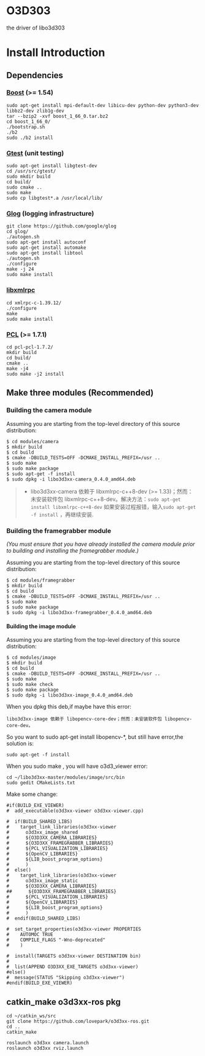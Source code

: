 # O3D303
the driver of libo3d303

# Install Introduction

## Dependencies

### [Boost](http://www.boost.org) (>= 1.54)  
```
sudo apt-get install mpi-default-dev libicu-dev python-dev python3-dev libbz2-dev zlib1g-dev
tar --bzip2 -xvf boost_1_66_0.tar.bz2
cd boost_1_66_0/
./bootstrap.sh
./b2
sudo ./b2 install
```

### [Gtest](https://github.com/google/googletest) (unit testing)
```
sudo apt-get install libgtest-dev 
cd /usr/src/gtest/
sudo mkdir build
cd build/
sudo cmake ..
sudo make
sudo cp libgtest*.a /usr/local/lib/ 
```

### [Glog](https://github.com/google/glog) (logging infrastructure)
```
git clone https://github.com/google/glog
cd glog/
./autogen.sh 
sudo apt-get install autoconf 
sudo apt-get install automake
sudo apt-get install libtool
./autogen.sh 
./configure 
make -j 24
sudo make install
```

### [libxmlrpc](http://xmlrpc-c.sourceforge.net/)
```
cd xmlrpc-c-1.39.12/
./configure
make
sudo make install
```

### [PCL](http://pointclouds.org) (>= 1.7.1)
```
cd pcl-pcl-1.7.2/
mkdir build
cd build/
cmake ..
make -j4
sudo make -j2 install
```
## Make three modules (Recommended)

### Building the camera module

Assuming you are starting from the top-level directory of this source
distribution:

    $ cd modules/camera
    $ mkdir build
    $ cd build
    $ cmake -DBUILD_TESTS=OFF -DCMAKE_INSTALL_PREFIX=/usr ..
    $ sudo make
    $ sudo make package
    $ sudo apt-get -f install
    $ sudo dpkg -i libo3d3xx-camera_0.4.0_amd64.deb

> * libo3d3xx-camera 依赖于 libxmlrpc-c++8-dev (>= 1.33)；然而： 未安装软件包 libxmlrpc-c++8-dev。解决方法：`sudo apt-get install libxmlrpc-c++8-dev` 如果安装过程报错，输入`sudo apt-get -f install` ，再继续安装.

### Building the framegrabber module

*(You must ensure that you have already installed the camera module prior to
 building and installing the framegrabber module.)*

Assuming you are starting from the top-level directory of this source
distribution:

    $ cd modules/framegrabber
    $ mkdir build
    $ cd build
    $ cmake -DBUILD_TESTS=OFF -DCMAKE_INSTALL_PREFIX=/usr ..
    $ sudo make
    $ sudo make package
    $ sudo dpkg -i libo3d3xx-framegrabber_0.4.0_amd64.deb

#### Building the image module

Assuming you are starting from the top-level directory of this source
distribution:

    $ cd modules/image
    $ mkdir build
    $ cd build
    $ cmake -DBUILD_TESTS=OFF -DCMAKE_INSTALL_PREFIX=/usr ..
    $ sudo make
    $ sudo make check
    $ sudo make package
    $ sudo dpkg -i libo3d3xx-image_0.4.0_amd64.deb
    
 When you dpkg this deb,if maybe have this error:
 
 ```
 libo3d3xx-image 依赖于 libopencv-core-dev；然而：未安装软件包 libopencv-core-dev。
 ```
 
 So you want to sudo apt-get install libopencv-*, but still have error,the solution is:
 
 ```
 sudo apt-get -f install
 ```
 
 When you sudo make , you will have o3d3_viewer error:
 
 ```
 cd ~/libo3d3xx-master/modules/image/src/bin
 sudo gedit CMakeLists.txt
 ```
 
 Make some change:
 
 ```
 #if(BUILD_EXE_VIEWER)
#  add_executable(o3d3xx-viewer o3d3xx-viewer.cpp)

#  if(BUILD_SHARED_LIBS)
#    target_link_libraries(o3d3xx-viewer
#      o3d3xx_image_shared
#      ${O3D3XX_CAMERA_LIBRARIES}
#      ${O3D3XX_FRAMEGRABBER_LIBRARIES}
#      ${PCL_VISUALIZATION_LIBRARIES}
#      ${OpenCV_LIBRARIES}
#      ${LIB_boost_program_options}
#      )
#  else()
#    target_link_libraries(o3d3xx-viewer
#      o3d3xx_image_static
#      ${O3D3XX_CAMERA_LIBRARIES}
##      ${O3D3XX_FRAMEGRABBER_LIBRARIES}
#      ${PCL_VISUALIZATION_LIBRARIES}
#      ${OpenCV_LIBRARIES}
#      ${LIB_boost_program_options}
#      )
#  endif(BUILD_SHARED_LIBS)

#  set_target_properties(o3d3xx-viewer PROPERTIES
#    AUTOMOC TRUE
#    COMPILE_FLAGS "-Wno-deprecated"
#    )

#  install(TARGETS o3d3xx-viewer DESTINATION bin)
#
#  list(APPEND O3D3XX_EXE_TARGETS o3d3xx-viewer)
#else()
#  message(STATUS "Skipping o3d3xx-viewer")
#endif(BUILD_EXE_VIEWER)
 ```

## catkin_make o3d3xx-ros pkg

```
cd ~/catkin_ws/src
git clone https://github.com/lovepark/o3d3xx-ros.git
cd ..
catkin_make
```

```
roslaunch o3d3xx camera.launch
roslaunch o3d3xx rviz.launch
```
